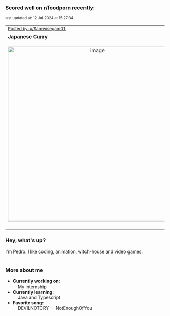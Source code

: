 ### Scored well on r/foodporn recently:

<p align="left"><sub>last updated at: 12 Jul 2024 at 15:27:34</sub></p>

|   |
| --- |
| <sub>[Posted by: u/Samwisegam01][source]</sub> |
| **Japanese Curry** | 
|<p align="center"> <img alt="image" src="https://i.redd.it/j1c7w1b1zibd1.jpeg" width="550" /> </p>|
|   |

### Hey, what's up?

I'm Pedro. I like coding, animation, witch-house and video games.<br><br>

### More about me
- **Currently working on:**  
&nbsp;&nbsp;&nbsp;&nbsp;My internship
- **Currently learning:**  
&nbsp;&nbsp;&nbsp;&nbsp;Java and Typescript
- **Favorite song:**  
&nbsp;&nbsp;&nbsp;&nbsp;DEVILNOTCRY — NotEnoughOfYou<br><br>

  



  
  
  
[linkedin]: https://linkedin.com/in/pedro-h-r-gomes-8a487b14a/
[gmail]: mailto:pilique11@gmail.com
[source]: https://reddit.com/r/FoodPorn/comments/1dz7pc2/japanese_curry/
[redditAPI]: https://www.reddit.com/dev/api/